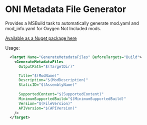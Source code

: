 # ONI Metadata File Generator
Provides a MSBuild task to automatically generate mod.yaml and mod_info.yaml for Oxygen Not Included mods.

[Available as a Nuget package here](https://www.nuget.org/packages/Cairath.ONIMetadataFileGenerator/1.0.0)

Usage:

```xml
  <Target Name="GenerateMetadataFiles" BeforeTargets="Build">
    <GenerateMetadataFiles
      OutputPath="$(TargetDir)"

      Title="$(ModName)"
      Description="$(ModDescription)"
      StaticID="$(AssemblyName)"
      
      SupportedContent="$(SupportedContent)"
      MinimumSupportedBuild="$(MinimumSupportedBuild)"
      Version="$(FileVersion)"
      APIVersion="$(APIVersion)"
    />
  </Target>
 ```
